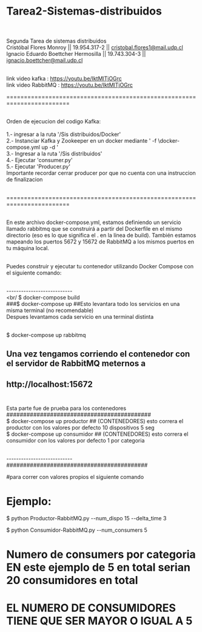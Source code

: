 # Tarea2-Sistemas-distribuidos <br/><br/>
Segunda Tarea de sistemas distribuidos <br/>
Cristóbal Flores Monroy || 19.954.317-2 || cristobal.flores1@mail.udp.cl <br/>
Ignacio Eduardo Boettcher Hermosilla || 19.743.304-3 || ignacio.boettcher@mail.udp.cl <br/> <br/>

link video kafka    : https://youtu.be/IktMlTjOGrc <br/>
link video RabbitMQ : https://youtu.be/IktMlTjOGrc <br/>

======================================================================== <br/><br/>

Orden de ejecucion del codigo Kafka: <br/> <br/>
1.- ingresar a la ruta '/Sis distribuidos/Docker' <br/>
2.- Instanciar Kafka y Zookeeper en un docker mediante ' -f \docker-compose.yml up -d ' <br/>
3.- Ingresar a la ruta '/Sis distribuidos' <br/>
4.- Ejecutar 'consumer.py' <br/>
5.- Ejecutar 'Producer.py' <br/>
Importante recordar cerrar producer por que no cuenta con una instruccion de finalizacion <br/>
<br/>

======================================================================== <br/><br/>

En este archivo docker-compose.yml, estamos definiendo un servicio llamado rabbitmq que se construirá a partir del Dockerfile en el mismo <br/>
directorio (eso es lo que significa el . en la línea de build). También estamos mapeando los puertos 5672 y 15672 de RabbitMQ a los mismos puertos en tu máquina local.<br/><br/>

Puedes construir y ejecutar tu contenedor utilizando Docker Compose con el siguiente comando:<br/><br/>

---------------------------<br/><br/
$ docker-compose build <br/>
###$ docker-compose up  ##Esto levantara todo los servicios en una misma terminal (no recomendable) <br/>
Despues levantamos cada servicio en una terminal distinta <br/> <br/>

$ docker-compose up rabbitmq <br/>
## Una vez tengamos corriendo el contenedor con el servidor de RabbitMQ meternos a <br/>
## http://localhost:15672 <br/><br/>

Esta parte fue de prueba para los contenedores <br/>
########################################### <br/>
$ docker-compose up productor   ## (CONTENEDORES) esto correra el productor con los valores por defecto 10 dispositivos 5 seg  <br/>
$ docker-compose up consumidor  ## (CONTENEDORES) esto correra el consumidor con los valores por defecto 1 por categoria  <br/><br/>

--------------------------- <br/>
########################################## <br/>

#para correr con valores propios el siguiente comando <br/>
# Ejemplo: <br/>

$ python Productor-RabbitMQ.py --num_dispo 15 --delta_time 3 <br/>

$ python Consumidor-RabbitMQ.py --num_consumers 5 <br/>
# Numero de consumers por categoria EN este ejemplo de 5 en total serian 20 consumidores en total <br/>
# EL NUMERO DE CONSUMIDORES TIENE QUE SER MAYOR O IGUAL A 5 <br/>


